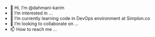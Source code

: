 - 👋 Hi, I’m @dahmani-karim
- 👀 I’m interested in ...
- 🌱 I’m currently learning code in DevOps environment at Simplon.co
- 💞️ I’m looking to collaborate on ...
- 📫 How to reach me ...

<!---
dahmani-karim/dahmani-karim is a ✨ special ✨ repository because its `README.md` (this file) appears on your GitHub profile.
You can click the Preview link to take a look at your changes.
--->
